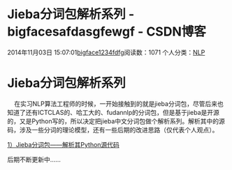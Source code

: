 # Jieba分词包解析系列 - bigfacesafdasgfewgf - CSDN博客





2014年11月03日 15:07:01[bigface1234fdfg](https://me.csdn.net/puqutogether)阅读数：1071
个人分类：[NLP](https://blog.csdn.net/puqutogether/article/category/2595129)









# Jieba分词包解析系列

    在实习NLP算法工程师的时候，一开始接触到的就是jieba分词包，尽管后来也知道了还有ICTCLAS的、哈工大的、fudannlp的分词包，但是基于jieba是开源的，又是Python写的，所以决定把jieba中文分词包做个解析系列。解析其中的源码，涉及一些分词的理论模型，还有一些后期的改进思路（仅代表个人观点）。




[1）Jieba分词包——解析其Python源代码](http://blog.csdn.net/puqutogether/article/details/40740473)
















后期不断更新中……



